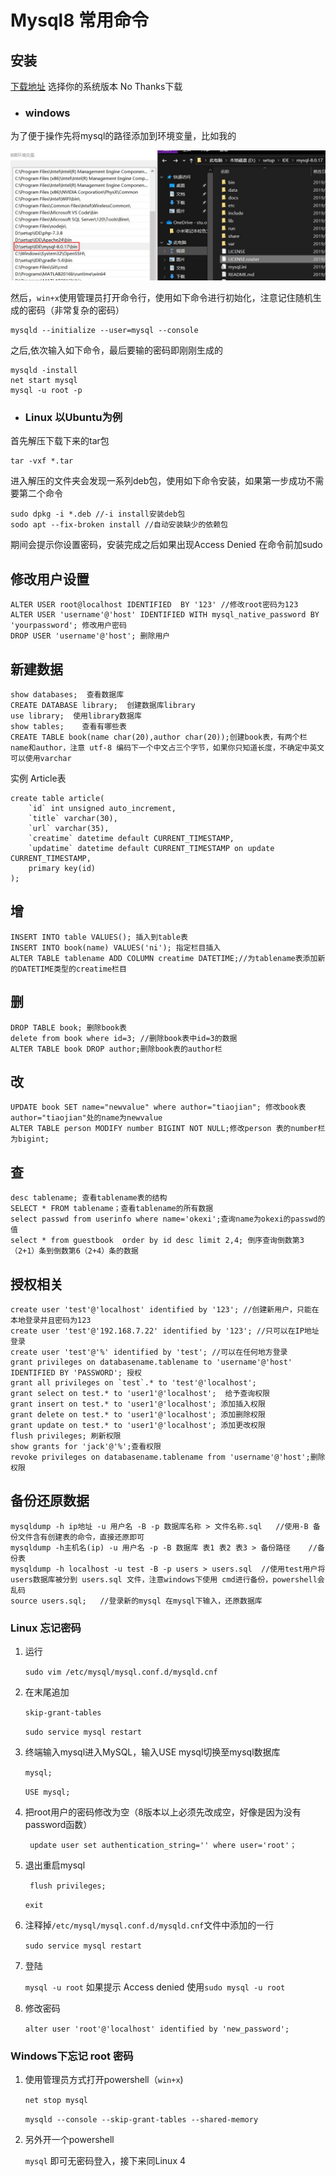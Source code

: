 # Mysql8 常用命令
## 安装
[下载地址](https://dev.mysql.com/downloads/mysql/8.0.html) 选择你的系统版本 No Thanks下载
* ### **windows**
为了便于操作先将mysql的路径添加到环境变量，比如我的

![](i/1.jpg)

然后，`win+x`使用管理员打开命令行，使用如下命令进行初始化，注意记住随机生成的密码（非常复杂的密码）
```
mysqld --initialize --user=mysql --console
```

之后,依次输入如下命令，最后要输的密码即刚刚生成的
```
mysqld -install
net start mysql
mysql -u root -p
```
* ### **Linux 以Ubuntu为例**
首先解压下载下来的tar包
```
tar -vxf *.tar
```
进入解压的文件夹会发现一系列deb包，使用如下命令安装，如果第一步成功不需要第二个命令
```
sudo dpkg -i *.deb //-i install安装deb包
sodo apt --fix-broken install //自动安装缺少的依赖包
```
期间会提示你设置密码，安装完成之后如果出现Access Denied 在命令前加sudo
## 修改用户设置
```
ALTER USER root@localhost IDENTIFIED  BY '123' //修改root密码为123
ALTER USER 'username'@'host' IDENTIFIED WITH mysql_native_password BY 'yourpassword'; 修改用户密码
DROP USER 'username'@'host'; 删除用户
```
## 新建数据
```
show databases;  查看数据库
CREATE DATABASE library;  创建数据库library
use library;  使用library数据库
show tables;    查看有哪些表
CREATE TABLE book(name char(20),author char(20));创建book表，有两个栏 name和author，注意 utf-8 编码下一个中文占三个字节，如果你只知道长度，不确定中英文可以使用varchar

```
实例 Article表
```
create table article(
    `id` int unsigned auto_increment,
    `title` varchar(30),
    `url` varchar(35),
    `creatime` datetime default CURRENT_TIMESTAMP,
    `updatime` datetime default CURRENT_TIMESTAMP on update  CURRENT_TIMESTAMP,
    primary key(id)
);
```
## 增
```
INSERT INTO table VALUES(); 插入到table表
INSERT INTO book(name) VALUES('ni'); 指定栏目插入
ALTER TABLE tablename ADD COLUMN creatime DATETIME;//为tablename表添加新的DATETIME类型的creatime栏目
```
## 删
```
DROP TABLE book; 删除book表
delete from book where id=3; //删除book表中id=3的数据
ALTER TABLE book DROP author;删除book表的author栏 
```
## 改
```
UPDATE book SET name="newvalue" where author="tiaojian"; 修改book表author="tiaojian"处的name为newvalue
ALTER TABLE person MODIFY number BIGINT NOT NULL;修改person 表的number栏为bigint;
```
## 查
```
desc tablename; 查看tablename表的结构
SELECT * FROM tablename；查看tablename的所有数据
select passwd from userinfo where name='okexi';查询name为okexi的passwd的值
select * from guestbook  order by id desc limit 2,4; 倒序查询倒数第3（2+1）条到倒数第6（2+4）条的数据
```

## 授权相关
```
create user 'test'@'localhost' identified by '123'; //创建新用户，只能在本地登录并且密码为123
create user 'test'@'192.168.7.22' identified by '123'; //只可以在IP地址登录
create user 'test'@'%' identified by 'test'; //可以在任何地方登录
grant privileges on databasename.tablename to 'username'@'host' IDENTIFIED BY 'PASSWORD'; 授权
grant all privileges on `test`.* to 'test'@'localhost';   
grant select on test.* to 'user1'@'localhost';  给予查询权限
grant insert on test.* to 'user1'@'localhost'; 添加插入权限
grant delete on test.* to 'user1'@'localhost'; 添加删除权限
grant update on test.* to 'user1'@'localhost'; 添加更改权限
flush privileges; 刷新权限
show grants for 'jack'@'%';查看权限
revoke privileges on databasename.tablename from 'username'@'host';删除权限
```
## 备份还原数据
```
mysqldump -h ip地址 -u 用户名 -B -p 数据库名称 > 文件名称.sql   //使用-B 备份文件含有创建表的命令，直接还原即可
mysqldump -h主机名(ip) -u 用户名 -p -B 数据库 表1 表2 表3 > 备份路径    //备份表
mysqldump -h localhost -u test -B -p users > users.sql  //使用test用户将 users数据库被分到 users.sql 文件，注意windows下使用 cmd进行备份，powershell会乱码
source users.sql;   //登录新的mysql 在mysql下输入，还原数据库
```
### Linux 忘记密码
1. 运行

    `sudo vim /etc/mysql/mysql.conf.d/mysqld.cnf`

2. 在末尾追加

    `skip-grant-tables`

    `sudo service mysql restart`

3. 终端输入mysql进入MySQL，输入USE mysql切换至mysql数据库


    `mysql;`

    `USE mysql;`
 
4. 把root用户的密码修改为空（8版本以上必须先改成空，好像是因为没有password函数）

    ` update user set authentication_string='' where user='root'；`
 
5. 退出重启mysql

    ` flush privileges;`

    `exit`

6. 注释掉`/etc/mysql/mysql.conf.d/mysqld.cnf`文件中添加的一行

    `sudo service mysql restart`

7. 登陆

     `mysql -u root` 如果提示 Access denied 使用`sudo mysql -u root`

8. 修改密码

    `alter user 'root'@'localhost' identified by 'new_password';`
### Windows下忘记 root 密码
1. 使用管理员方式打开powershell（`win+x`)
   
   `net stop mysql`

   `mysqld --console --skip-grant-tables --shared-memory`
2. 另外开一个powershell
   
   `mysql` 即可无密码登入，接下来同Linux 4

